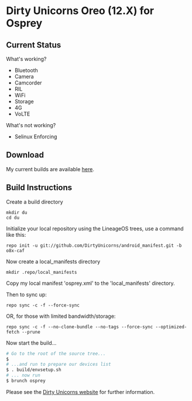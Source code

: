 
Dirty Unicorns Oreo (12.X) for Osprey
=====================================

Current Status
--------------

What's working?
 - Bluetooth
 - Camera
 - Camcorder
 - RIL
 - WiFi
 - Storage
 - 4G
 - VoLTE

What's not working?
 - Selinux Enforcing

Download
--------

My current builds are available [here](https://mega.nz/#F!3F9CTSrQ!ZBLcFw1Mh_47FdxiZ2LYyg).

Build Instructions
------------------
Create a build directory

	mkdir du
	cd du

Initialize your local repository using the LineageOS trees, use a command like this:

    repo init -u git://github.com/DirtyUnicorns/android_manifest.git -b o8x-caf

Now create a local_manifests directory

    mkdir .repo/local_manifests

Copy my local manifest 'osprey.xml' to the 'local_manifests' directory.

Then to sync up:

    repo sync -c -f --force-sync

OR, for those with limited bandwidth/storage:

    repo sync -c -f --no-clone-bundle --no-tags --force-sync --optimized-fetch --prune


Now start the build...

```bash
# Go to the root of the source tree...
$
# ...and run to prepare our devices list
$ . build/envsetup.sh
# ... now run
$ brunch osprey
```

Please see the [Dirty Unicorns website](https://dirtyunicorns.com/) for further information.
